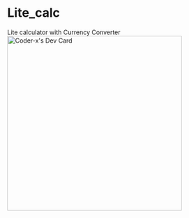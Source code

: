 # Lite_calc
Lite calculator with Currency Converter
<a href="https://app.daily.dev/Coder_x"><img src="https://api.daily.dev/devcards/8579822de069482d99651d247ed8bec9.png?r=cs1" width="400" alt="Coder-x's Dev Card"/></a>

